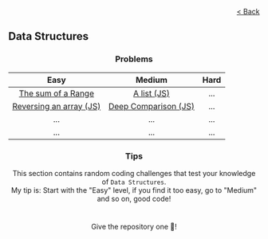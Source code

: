 <p align="right">
  <a href="../../README.md">< Back</a>
</p>

<h2>Data Structures</h2>

<h3 align="center">Problems</h3>

<div align="center">

| Easy 	| Medium 	| Hard 	|
|:---:	|:---:	|:---:	|
| [The sum of a Range](./the-sum-of-a-range/problem.md)	| [A list (JS)](./a-list/problem.md) 	| ... 	|
| [Reversing an array (JS)](./reversing-an-array/problem.md) 	| [Deep Comparison (JS)](./deep-comparison/problem.md) 	| ... 	|
| ... | ... | ... |
| ... | ... | ... |

</div>

<h3 align="center">Tips</h3>

<p align="center">This section contains random coding challenges that test your knowledge of <code>Data Structures</code>.<br> My tip is: Start with the "Easy" level, if you find it too easy, go to "Medium" and so on, good code!</p>

#

<p align="center">Give the repository one 🌟!<p>
